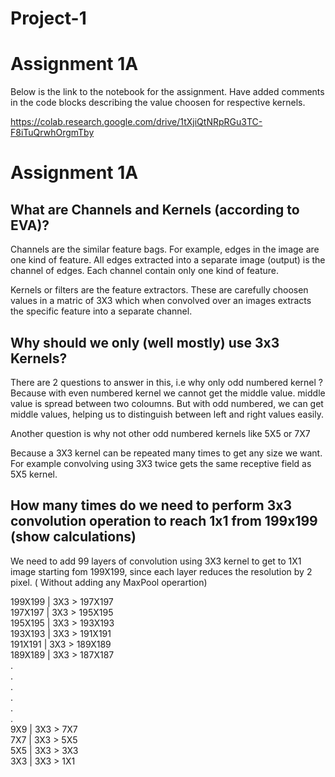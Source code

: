 # Project-1

# Assignment 1A

Below is the link to the notebook for the assignment. Have added comments in the code blocks describing the value choosen for respective kernels.

https://colab.research.google.com/drive/1tXjiQtNRpRGu3TC-F8iTuQrwhOrgmTby


# Assignment 1A

## What are Channels and Kernels (according to EVA)?

Channels are the similar feature bags. For example, edges in the image are one kind of feature. All edges extracted into a separate image (output) is the channel of edges. Each channel contain only one kind of feature. 


Kernels or filters are the feature extractors. These are carefully choosen values in a matric of 3X3 which when convolved over an images extracts the specific feature into a separate channel.

## Why should we only (well mostly) use 3x3 Kernels?

There are 2 questions to answer in this, i.e why only odd numbered kernel ? Because with even numbered kernel we cannot get the middle value. middle value is spread between two coloumns. But with odd numbered, we can get middle values, helping us to distinguish between left and right values easily.

Another question is why not other odd numbered kernels like 5X5 or 7X7

Because a 3X3 kernel can be repeated many times to get any size we want. For example convolving using 3X3 twice gets the same receptive field as 5X5 kernel. 

## How many times do we need to perform 3x3 convolution operation to reach 1x1 from 199x199 (show calculations)

We need to add 99 layers of convolution using 3X3 kernel to get to 1X1 image starting fom 199X199, since each layer reduces the resolution by 2 pixel. ( Without adding any MaxPool operartion)


199X199 | 3X3 > 197X197<br/>
197X197 | 3X3 > 195X195<br/>
195X195 | 3X3 > 193X193<br/>
193X193 | 3X3 > 191X191<br/>
191X191 | 3X3 > 189X189<br/>
189X189 | 3X3 > 187X187<br/>
.<br/>
.<br/>
.<br/>
.<br/>
.<br/>
.<br/>
9X9 | 3X3 > 7X7<br/>
7X7 | 3X3 > 5X5<br/>
5X5 | 3X3 > 3X3<br/>
3X3 | 3X3 > 1X1<br/>

